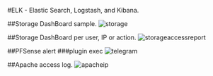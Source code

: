 #ELK - Elastic Search, Logstash, and Kibana.

##Storage DashBoard sample.
![storage](https://user-images.githubusercontent.com/12931827/31095387-106060b4-a78f-11e7-8293-8ad3edf84f32.png)

##Storage  DashBoard per user, IP or action.
![storageaccessreport](https://user-images.githubusercontent.com/12931827/31095436-345214d6-a78f-11e7-92b7-95fdf90c52da.png)

##PFSense alert
###plugin exec
![telegram](https://user-images.githubusercontent.com/12931827/31095684-19bf0f92-a790-11e7-8f95-5d4cf75a39a2.jpg)

##Apache access log.
![apacheip](https://user-images.githubusercontent.com/12931827/31095733-40182624-a790-11e7-88f8-0d8631fb481f.png)
